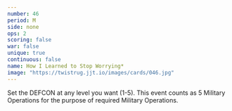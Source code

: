 ```yaml
---
number: 46
period: M
side: none
ops: 2
scoring: false
war: false
unique: true
continuous: false
name: How I Learned to Stop Worrying*
image: "https://twistrug.jjt.io/images/cards/046.jpg"
---
```

Set the DEFCON at any level you want (1-5). This event counts as 5 Military Operations for the purpose of required Military Operations.
